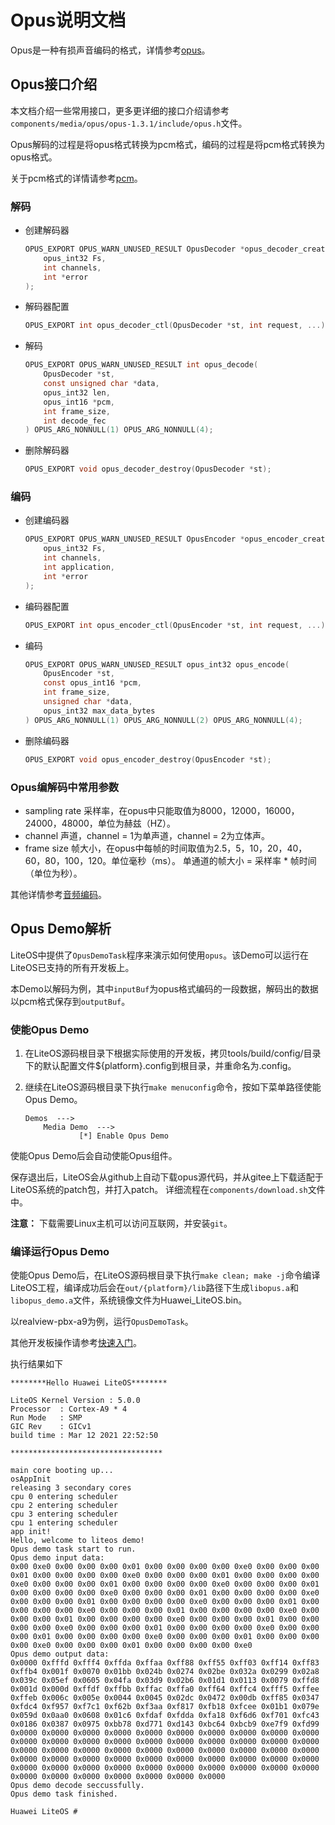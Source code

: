 # Opus说明文档

Opus是一种有损声音编码的格式，详情参考<a href="https://github.com/xiph/opus" target="_blank">opus</a>。

## Opus接口介绍

本文档介绍一些常用接口，更多更详细的接口介绍请参考`components/media/opus/opus-1.3.1/include/opus.h`文件。

Opus解码的过程是将opus格式转换为pcm格式，编码的过程是将pcm格式转换为opus格式。

关于pcm格式的详情请参考<a href="https://baike.baidu.com/item/pcm%E7%BC%96%E7%A0%81/10865033?fr=aladdin" target="_blank">pcm</a>。


### 解码
-  创建解码器
    ```C
    OPUS_EXPORT OPUS_WARN_UNUSED_RESULT OpusDecoder *opus_decoder_create(
        opus_int32 Fs,
        int channels,
        int *error
    );
    ```
-  解码器配置
    ```C
    OPUS_EXPORT int opus_decoder_ctl(OpusDecoder *st, int request, ...) OPUS_ARG_NONNULL(1);
    ```
-  解码
    ```C
    OPUS_EXPORT OPUS_WARN_UNUSED_RESULT int opus_decode(
        OpusDecoder *st,
        const unsigned char *data,
        opus_int32 len,
        opus_int16 *pcm,
        int frame_size,
        int decode_fec
    ) OPUS_ARG_NONNULL(1) OPUS_ARG_NONNULL(4);
    ```
-  删除解码器

    ```C
    OPUS_EXPORT void opus_decoder_destroy(OpusDecoder *st);
    ```
### 编码

-  创建编码器
    ```C
    OPUS_EXPORT OPUS_WARN_UNUSED_RESULT OpusEncoder *opus_encoder_create(
        opus_int32 Fs,
        int channels,
        int application,
        int *error
    );
    ```
-  编码器配置
    ```C
    OPUS_EXPORT int opus_encoder_ctl(OpusEncoder *st, int request, ...) OPUS_ARG_NONNULL(1);
    ```
-  编码
    ```C
    OPUS_EXPORT OPUS_WARN_UNUSED_RESULT opus_int32 opus_encode(
        OpusEncoder *st,
        const opus_int16 *pcm,
        int frame_size,
        unsigned char *data,
        opus_int32 max_data_bytes
    ) OPUS_ARG_NONNULL(1) OPUS_ARG_NONNULL(2) OPUS_ARG_NONNULL(4);
    ```
-  删除编码器
    ```C
    OPUS_EXPORT void opus_encoder_destroy(OpusEncoder *st);
    ```

### Opus编解码中常用参数

- sampling rate
采样率，在opus中只能取值为8000，12000，16000，24000，48000，单位为赫兹（HZ）。
- channel
声道，channel = 1为单声道，channel = 2为立体声。
- frame size
帧大小，在opus中每帧的时间取值为2.5，5，10，20，40，60，80，100，120。单位毫秒（ms）。
单通道的帧大小 = 采样率 * 帧时间（单位为秒）。

其他详情参考<a href="https://baike.baidu.com/item/%E9%9F%B3%E9%A2%91%E7%BC%96%E7%A0%81/1729208?fr=aladdin" target="_blank">音频编码</a>。

## Opus Demo解析

LiteOS中提供了`OpusDemoTask`程序来演示如何使用`opus`。该Demo可以运行在LiteOS已支持的所有开发板上。

本Demo以解码为例，其中`inputBuf`为opus格式编码的一段数据，解码出的数据以pcm格式保存到`outputBuf`。

### 使能Opus Demo

1. 在LiteOS源码根目录下根据实际使用的开发板，拷贝tools/build/config/目录下的默认配置文件${platform}.config到根目录，并重命名为.config。

2. 继续在LiteOS源码根目录下执行`make menuconfig`命令，按如下菜单路径使能Opus Demo。
    ```
    Demos  --->
        Media Demo  --->
                [*] Enable Opus Demo
    ```
使能Opus Demo后会自动使能Opus组件。

保存退出后，LiteOS会从github上自动下载opus源代码，并从gitee上下载适配于LiteOS系统的patch包，并打入patch。
详细流程在`components/download.sh`文件中。

**注意：** 下载需要Linux主机可以访问互联网，并安装`git`。

### 编译运行Opus Demo
使能Opus Demo后，在LiteOS源码根目录下执行`make clean; make -j`命令编译LiteOS工程，编译成功后会在`out/{platform}/lib`路径下生成`libopus.a`和`libopus_demo.a`文件，系统镜像文件为Huawei_LiteOS.bin。

以realview-pbx-a9为例，运行`OpusDemoTask`。

其他开发板操作请参考<a href="https://gitee.com/LiteOS/LiteOS/blob/master/doc/LiteOS_Quick_Start.md" target="_blank">快速入门</a>。

执行结果如下

```
********Hello Huawei LiteOS********

LiteOS Kernel Version : 5.0.0
Processor  : Cortex-A9 * 4
Run Mode   : SMP
GIC Rev    : GICv1
build time : Mar 12 2021 22:52:50

**********************************

main core booting up...
osAppInit
releasing 3 secondary cores
cpu 0 entering scheduler
cpu 2 entering scheduler
cpu 3 entering scheduler
cpu 1 entering scheduler
app init!
Hello, welcome to liteos demo!
Opus demo task start to run.
Opus demo input data:
0x00 0xe0 0x00 0x00 0x00 0x01 0x00 0x00 0x00 0x00 0xe0 0x00 0x00 0x00 0x01 0x00 0x00 0x00 0x00 0xe0 0x00 0x00 0x00 0x01 0x00 0x00 0x00 0x00 0xe0 0x00 0x00 0x00 0x01 0x00 0x00 0x00 0x00 0xe0 0x00 0x00 0x00 0x01 0x00 0x00 0x00 0x00 0xe0 0x00 0x00 0x00 0x01 0x00 0x00 0x00 0x00 0xe0 0x00 0x00 0x00 0x01 0x00 0x00 0x00 0x00 0xe0 0x00 0x00 0x00 0x01 0x00 0x00 0x00 0x00 0xe0 0x00 0x00 0x00 0x01 0x00 0x00 0x00 0x00 0xe0 0x00 0x00 0x00 0x01 0x00 0x00 0x00 0x00 0xe0 0x00 0x00 0x00 0x01 0x00 0x00 0x00 0x00 0xe0 0x00 0x00 0x00 0x01 0x00 0x00 0x00 0x00 0xe0 0x00 0x00 0x00 0x01 0x00 0x00 0x00 0x00 0xe0 0x00 0x00 0x00 0x01 0x00 0x00 0x00 0x00 0xe0 0x00 0x00 0x00 0x01 0x00 0x00 0x00 0x00 0xe0 
Opus demo output data:
0x0000 0xfffd 0xfff4 0xffda 0xffaa 0xff88 0xff55 0xff03 0xff14 0xff83 0xffb4 0x001f 0x0070 0x01bb 0x024b 0x0274 0x02be 0x032a 0x0299 0x02a8 0x039c 0x05ef 0x0605 0x04fa 0x03d9 0x02b6 0x01d1 0x0113 0x0079 0xffd8 0x001d 0x000d 0xffdf 0xffbb 0xffac 0xffa0 0xff64 0xffc4 0xfff5 0xffee 0xffeb 0x006c 0x005e 0x0044 0x0045 0x02dc 0x0472 0x00db 0xff85 0x0347 0xfdc4 0xf957 0xf7c1 0xf62b 0xf3aa 0xf817 0xfb18 0xfcee 0x01b1 0x079e 0x059d 0x0aa0 0x0608 0x01c6 0xfdaf 0xfdda 0xfa18 0xf6d6 0xf701 0xfc43 0x0186 0x0387 0x0975 0xbb78 0xd771 0xd143 0xbc64 0xbcb9 0xe7f9 0xfd99 0x0000 0x0000 0x0000 0x0000 0x0000 0x0000 0x0000 0x0000 0x0000 0x0000 0x0000 0x0000 0x0000 0x0000 0x0000 0x0000 0x0000 0x0000 0x0000 0x0000 0x0000 0x0000 0x0000 0x0000 0x0000 0x0000 0x0000 0x0000 0x0000 0x0000 0x0000 0x0000 0x0000 0x0000 0x0000 0x0000 0x0000 0x0000 0x0000 0x0000 0x0000 0x0000 0x0000 0x0000 0x0000 0x0000 0x0000 0x0000 0x0000 0x0000 0x0000 0x0000 0x0000 0x0000 0x0000 0x0000 0x0000 
Opus demo decode seccussfully.
Opus demo task finished.

Huawei LiteOS #
```